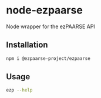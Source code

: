 # node-ezpaarse
Node wrapper for the ezPAARSE API

## Installation
```bash
npm i @ezpaarse-project/ezpaarse
```

## Usage
```bash
ezp --help
```
